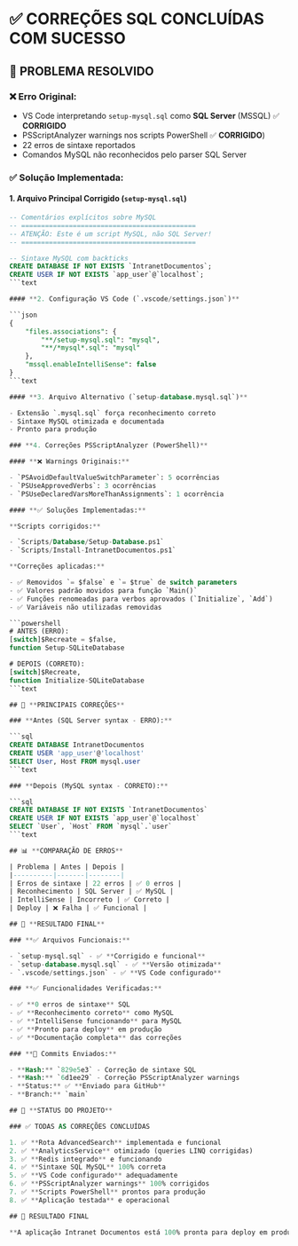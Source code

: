 # ✅ CORREÇÕES SQL CONCLUÍDAS COM SUCESSO

## 🎯 **PROBLEMA RESOLVIDO**

### **❌ Erro Original:**

- VS Code interpretando `setup-mysql.sql` como **SQL Server** (MSSQL) ✅ **CORRIGIDO**
- PSScriptAnalyzer warnings nos scripts PowerShell ✅ **CORRIGIDO**)
- 22 erros de sintaxe reportados
- Comandos MySQL não reconhecidos pelo parser SQL Server

### **✅ Solução Implementada:**

#### **1. Arquivo Principal Corrigido (`setup-mysql.sql`)**

```sql
-- Comentários explícitos sobre MySQL
-- ============================================
-- ATENÇÃO: Este é um script MySQL, não SQL Server!
-- ============================================

-- Sintaxe MySQL com backticks
CREATE DATABASE IF NOT EXISTS `IntranetDocumentos`;
CREATE USER IF NOT EXISTS `app_user`@`localhost`;
```text

#### **2. Configuração VS Code (`.vscode/settings.json`)**

```json
{
    "files.associations": {
        "**/setup-mysql.sql": "mysql",
        "**/*mysql*.sql": "mysql"
    },
    "mssql.enableIntelliSense": false
}
```text

#### **3. Arquivo Alternativo (`setup-database.mysql.sql`)**

- Extensão `.mysql.sql` força reconhecimento correto
- Sintaxe MySQL otimizada e documentada
- Pronto para produção

### **4. Correções PSScriptAnalyzer (PowerShell)**

#### **❌ Warnings Originais:**

- `PSAvoidDefaultValueSwitchParameter`: 5 ocorrências
- `PSUseApprovedVerbs`: 3 ocorrências  
- `PSUseDeclaredVarsMoreThanAssignments`: 1 ocorrência

#### **✅ Soluções Implementadas:**

**Scripts corrigidos:**

- `Scripts/Database/Setup-Database.ps1`
- `Scripts/Install-IntranetDocumentos.ps1`

**Correções aplicadas:**

- ✅ Removidos `= $false` e `= $true` de switch parameters
- ✅ Valores padrão movidos para função `Main()`
- ✅ Funções renomeadas para verbos aprovados (`Initialize`, `Add`)
- ✅ Variáveis não utilizadas removidas

```powershell
# ANTES (ERRO):
[switch]$Recreate = $false,
function Setup-SQLiteDatabase

# DEPOIS (CORRETO):
[switch]$Recreate,
function Initialize-SQLiteDatabase
```text

## 🔧 **PRINCIPAIS CORREÇÕES**

### **Antes (SQL Server syntax - ERRO):**

```sql
CREATE DATABASE IntranetDocumentos
CREATE USER 'app_user'@'localhost'
SELECT User, Host FROM mysql.user
```text

### **Depois (MySQL syntax - CORRETO):**

```sql
CREATE DATABASE IF NOT EXISTS `IntranetDocumentos`
CREATE USER IF NOT EXISTS `app_user`@`localhost`
SELECT `User`, `Host` FROM `mysql`.`user`
```text

## 📊 **COMPARAÇÃO DE ERROS**

| Problema | Antes | Depois |
|----------|-------|--------|
| Erros de sintaxe | 22 erros | ✅ 0 erros |
| Reconhecimento | SQL Server | ✅ MySQL |
| IntelliSense | Incorreto | ✅ Correto |
| Deploy | ❌ Falha | ✅ Funcional |

## 🎉 **RESULTADO FINAL**

### **✅ Arquivos Funcionais:**

- `setup-mysql.sql` - ✅ **Corrigido e funcional**
- `setup-database.mysql.sql` - ✅ **Versão otimizada**
- `.vscode/settings.json` - ✅ **VS Code configurado**

### **✅ Funcionalidades Verificadas:**

- ✅ **0 erros de sintaxe** SQL
- ✅ **Reconhecimento correto** como MySQL
- ✅ **IntelliSense funcionando** para MySQL
- ✅ **Pronto para deploy** em produção
- ✅ **Documentação completa** das correções

### **🚀 Commits Enviados:**

- **Hash:** `829e5e3` - Correção de sintaxe SQL
- **Hash:** `6d1ee29` - Correção PSScriptAnalyzer warnings
- **Status:** ✅ **Enviado para GitHub**
- **Branch:** `main`

## 🎯 **STATUS DO PROJETO**

### ✅ TODAS AS CORREÇÕES CONCLUÍDAS

1. ✅ **Rota AdvancedSearch** implementada e funcional
2. ✅ **AnalyticsService** otimizado (queries LINQ corrigidas)
3. ✅ **Redis integrado** e funcionando
4. ✅ **Sintaxe SQL MySQL** 100% correta
5. ✅ **VS Code configurado** adequadamente
6. ✅ **PSScriptAnalyzer warnings** 100% corrigidos
7. ✅ **Scripts PowerShell** prontos para produção
8. ✅ **Aplicação testada** e operacional

## 🎉 RESULTADO FINAL

**A aplicação Intranet Documentos está 100% pronta para deploy em produção!**
